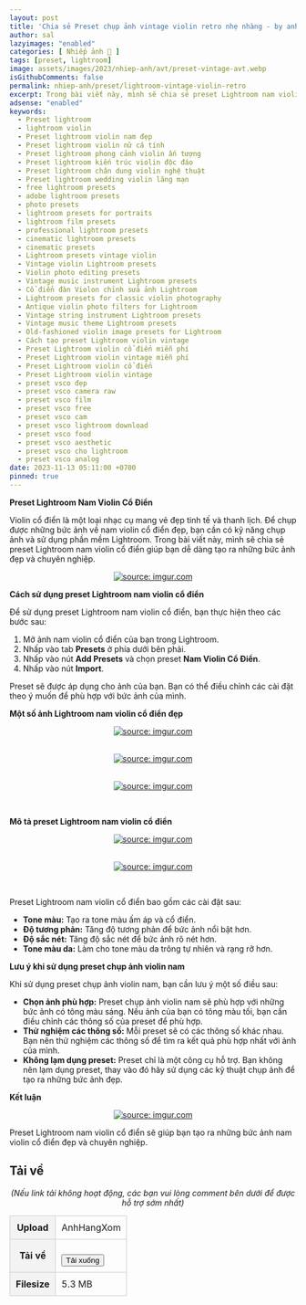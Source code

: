 ```yaml
---
layout: post
title: 'Chia sẻ Preset chụp ảnh vintage violin retro nhẹ nhàng - by anhhangxom (Mobile and PC)'
author: sal
lazyimages: "enabled"
categories: [ Nhiếp ảnh 📸 ]
tags: [preset, lightroom]
image: assets/images/2023/nhiep-anh/avt/preset-vintage-avt.webp
isGithubComments: false
permalink: nhiep-anh/preset/lightroom-vintage-violin-retro
excerpt: Trong bài viết này, mình sẽ chia sẻ preset Lightroom nam violin cổ điển giúp bạn dễ dàng tạo ra những bức ảnh đẹp và chuyên nghiệp.
adsense: "enabled"
keywords:
  - Preset lightroom
  - lightroom violin
  - Preset lightroom violin nam đẹp
  - Preset lightroom violin nữ cá tính
  - Preset lightroom phong cảnh violin ấn tượng
  - Preset lightroom kiến trúc violin độc đáo
  - Preset lightroom chân dung violin nghệ thuật
  - Preset lightroom wedding violin lãng mạn
  - free lightroom presets
  - adobe lightroom presets
  - photo presets
  - lightroom presets for portraits
  - lightroom film presets
  - professional lightroom presets
  - cinematic lightroom presets
  - cinematic presets
  - Lightroom presets vintage violin
  - Vintage violin Lightroom presets
  - Violin photo editing presets
  - Vintage music instrument Lightroom presets
  - Cổ điển đàn Violon chỉnh sửa ảnh Lightroom
  - Lightroom presets for classic violin photography
  - Antique violin photo filters for Lightroom
  - Vintage string instrument Lightroom presets
  - Vintage music theme Lightroom presets
  - Old-fashioned violin image presets for Lightroom
  - Cách tạo preset Lightroom violin vintage
  - Preset Lightroom violin cổ điển miễn phí
  - Preset Lightroom violin vintage miễn phí
  - Preset Lightroom violin cổ điển
  - Preset Lightroom violin vintage
  - preset vsco đẹp
  - preset vsco camera raw
  - preset vsco film
  - preset vsco free
  - preset vsco cam
  - preset vsco lightroom download
  - preset vsco food
  - preset vsco aesthetic
  - preset vsco cho lightroom
  - preset vsco analog
date: 2023-11-13 05:11:00 +0700
pinned: true
---
```


**Preset Lightroom Nam Violin Cổ Điển**

Violin cổ điển là một loại nhạc cụ mang vẻ đẹp tinh tế và thanh lịch. Để chụp được những bức ảnh về nam violin cổ điển đẹp, bạn cần có kỹ năng chụp ảnh và sử dụng phần mềm Lightroom. Trong bài viết này, mình sẽ chia sẻ preset Lightroom nam violin cổ điển giúp bạn dễ dàng tạo ra những bức ảnh đẹp và chuyên nghiệp.

<div class="content" style="text-align:center; ">
<a href="https://imgur.com/g9cVH89"><img loading="lazy" src="https://i.imgur.com/g9cVH89.jpg" title="source: imgur.com" /></a></div>

**Cách sử dụng preset Lightroom nam violin cổ điển**

 Để sử dụng preset Lightroom nam violin cổ điển, bạn thực hiện theo các bước sau:

1.  Mở ảnh nam violin cổ điển của bạn trong Lightroom.
2.  Nhấp vào tab **Presets** ở phía dưới bên phải.
3.  Nhấp vào nút **Add Presets** và chọn preset **Nam Violin Cổ Điển**.
4.  Nhấp vào nút **Import**.

Preset sẽ được áp dụng cho ảnh của bạn. Bạn có thể điều chỉnh các cài đặt theo ý muốn để phù hợp với bức ảnh của mình.

**Một số ảnh Lightroom nam violin cổ điển đẹp**

<div class="content" style="text-align:center; ">
<a href="https://imgur.com/UxaUqQq"><img loading="lazy" src="https://i.imgur.com/UxaUqQq.jpg" title="source: imgur.com" /></a><p></p><br><a href="https://imgur.com/q2xbOkw"><img loading="lazy" src="https://i.imgur.com/q2xbOkw.jpg" title="source: imgur.com" /></a><p></p><br><a href="https://imgur.com/d1IOdC4"><img loading="lazy" src="https://i.imgur.com/d1IOdC4.jpg" title="source: imgur.com" /></a><p></p><br></div>

**Mô tả preset Lightroom nam violin cổ điển**

<div class="content" style="text-align:center; "><a href="https://imgur.com/F4nlBZm"><img loading="lazy" src="https://i.imgur.com/F4nlBZm.jpg" title="source: imgur.com" /></a><p></p><br><a href="https://imgur.com/56uKmuv"><img loading="lazy" src="https://i.imgur.com/56uKmuv.jpg" title="source: imgur.com" /></a><p></p><br></div>

Preset Lightroom nam violin cổ điển bao gồm các cài đặt sau:

*   **Tone màu:** Tạo ra tone màu ấm áp và cổ điển.
*   **Độ tương phản:** Tăng độ tương phản để bức ảnh nổi bật hơn.
*   **Độ sắc nét:** Tăng độ sắc nét để bức ảnh rõ nét hơn.
*   **Tone màu da:** Làm cho tone màu da trông tự nhiên và rạng rỡ hơn.

**Lưu ý khi sử dụng preset chụp ảnh violin nam**

Khi sử dụng preset chụp ảnh violin nam, bạn cần lưu ý một số điều sau:

*   **Chọn ảnh phù hợp:** Preset chụp ảnh violin nam sẽ phù hợp với những bức ảnh có tông màu sáng. Nếu ảnh của bạn có tông màu tối, bạn cần điều chỉnh các thông số của preset để phù hợp.
*   **Thử nghiệm các thông số:** Mỗi preset sẽ có các thông số khác nhau. Bạn nên thử nghiệm các thông số để tìm ra kết quả phù hợp nhất với ảnh của mình.
*   **Không lạm dụng preset:** Preset chỉ là một công cụ hỗ trợ. Bạn không nên lạm dụng preset, thay vào đó hãy sử dụng các kỹ thuật chụp ảnh để tạo ra những bức ảnh đẹp.

**Kết luận**

<div class="content" style="text-align:center; "><a href="https://imgur.com/Mkz0m4O"><img loading="lazy" src="https://i.imgur.com/Mkz0m4O.jpg" title="source: imgur.com" /></a></div>

Preset Lightroom nam violin cổ điển sẽ giúp bạn tạo ra những bức ảnh nam violin cổ điển đẹp và chuyên nghiệp.

<h2 style="font-style:normal; margin-left:0; margin-right:0; text-align:start"><strong>Tải về</strong></h2>

<p style="text-align:center"><em>(Nếu link tải kh&ocirc;ng hoạt động, c&aacute;c bạn vui l&ograve;ng comment b&ecirc;n dưới để được hỗ trợ sớm nhất)</em></p>
<table><tr><th>Upload</th><td>AnhHangXom</td></tr><tr><th>Tải về</th><td>
<p id="result"></p>
<button onclick="redirect()">Tải xuống</button><img loading="lazy"
 id="resultIm" src="https://i.stack.imgur.com/SBv4T.gif" alt="Computer man" width="250" />
</td></tr><tr><th>Filesize</th><td>5.3 MB</td></tr>
</table>
<style>
table{border-collapse:collapse;border-spacing:0;margin:0 auto;width:700px}table td,table th{border:1px solid #ccc;padding:10px}table th{background-color:#f3f3f3}@media only screen and (max-width:700px){table{margin:0 10px;width:auto}}@media only screen and (max-width:480px){table td,table th{display:block;border-bottom:none}table tr:last-child td{border-bottom:1px solid #ccc}}
#resultIm{
  display:none;
}
</style>

<script>
function redirect(){setInterval(myURL,5e3),document.getElementById("result").innerHTML="<b>🕵️ Đang tạo link tải. Bạn đợi tẹo nha ;)"}
function myURL(){document.location.href="https://inote.pro/notes/D1QY2Q",toggleImage(),clearInterval(interval)}
function toggleImage() {
  document.getElementById("resultIm").style.display = "block";
}
</script>

